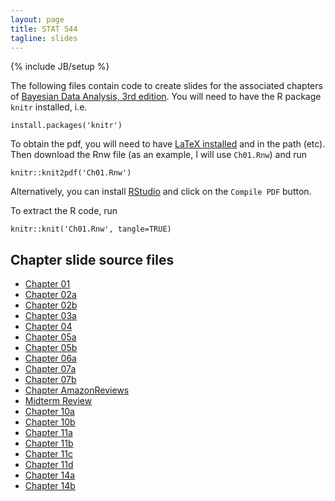 ```yaml
---
layout: page
title: STAT 544
tagline: slides
---
```

{% include JB/setup %}

The following files contain code to create slides for the associated chapters of [Bayesian Data Analysis, 3rd edition](../textbook.html). You will need to have the R package `knitr` installed, i.e. 

    install.packages('knitr')

To obtain the pdf, you will need to have [LaTeX installed](http://en.wikibooks.org/wiki/LaTeX/Installation) and in the path (etc). Then download the Rnw file (as an example, I will use `Ch01.Rnw`) and run

    knitr::knit2pdf('Ch01.Rnw')

Alternatively, you can install [RStudio](http://www.rstudio.com/) and click on the `Compile PDF` button.

To extract the R code, run 

    knitr::knit('Ch01.Rnw', tangle=TRUE)

## Chapter slide source files

- [Chapter 01](Ch01.Rnw)
- [Chapter 02a](Ch02a.Rnw)
- [Chapter 02b](Ch02b.Rnw)
- [Chapter 03a](Ch03a.Rnw)
- [Chapter 04](Ch04.Rnw)
- [Chapter 05a](Ch05a.Rnw)
- [Chapter 05b](Ch05b.Rnw)
- [Chapter 06a](Ch06a.Rnw)
- [Chapter 07a](Ch07a.Rnw)
- [Chapter 07b](Ch07b.Rnw)
- [Chapter AmazonReviews](AmazonReviews.Rnw)
- [Midterm Review](midterm_review.Rnw)
- [Chapter 10a](Ch10a.Rnw)
- [Chapter 10b](Ch10b.Rnw)
- [Chapter 11a](Ch11a.Rnw)
- [Chapter 11b](Ch11b.Rnw)
- [Chapter 11c](Ch11c.Rnw)
- [Chapter 11d](Ch11d.Rnw)
- [Chapter 14a](Ch14a.Rnw)
- [Chapter 14b](Ch14b.Rnw)

